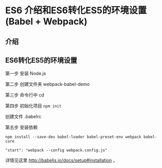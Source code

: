 # ES6 介绍和ES6转化ES5的环境设置(Babel + Webpack)
## 介绍

## ES6转化ES5的环境设置
第一步 安装 Node.js

第二步 创建文件夹 webpack-babel-demo

第三步 命令行中 cd 

第四步  初始化项目
`npm init`


创建文件
.babelrc


第五步 安装依赖
```
npm install --save-dev babel-loader babel-preset-env webpack babel-core 
```

    "start": "webpack --config webpack.config.js"


详情见这里 http://babeljs.io/docs/setup#installation 。